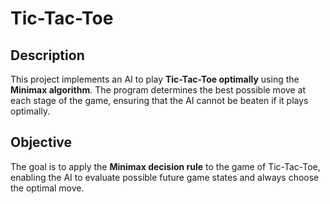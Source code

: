 # Tic-Tac-Toe

## Description
This project implements an AI to play **Tic-Tac-Toe optimally** using the **Minimax algorithm**. The program determines the best possible move at each stage of the game, ensuring that the AI cannot be beaten if it plays optimally.  

## Objective
The goal is to apply the **Minimax decision rule** to the game of Tic-Tac-Toe, enabling the AI to evaluate possible future game states and always choose the optimal move.

